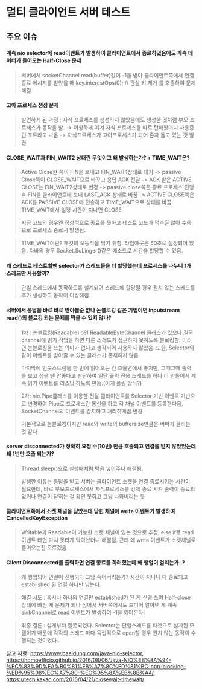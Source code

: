 # 멀티 클라이언트 서버 테스트

## 주요 이슈

#### 계속 nio selector에 read이벤트가 발생하여 클라이언트에서 종료하였음에도 계속 데이터가 들어오는 Half-Close 문제
> 서버에서 socketChannel.read(buffer)값이 -1을 받아 클라이언트쪽에서 연결 종료 메시지를 받았을 때 key.interestOps(0); // 관심 키 제거 를 호출하여 문제 해결

#### 고아 프로세스 생성 문제
> 발견하게 된 과정 : 자식 프로세스를 생성하지 않았음에도 생성한 것처럼 부모 프로세스가 동작을 함. -> 이상하게 여겨 자식 프로세스를 따로 
런해봤더니 사용중인 포트라고 나옴 -> 자식프로세스가 고아프로세스가 되어 혼자 돌고 있는 것 발견 

#### CLOSE_WAIT과 FIN_WAIT2 상태란 무엇이고 왜 발생하는가? + TIME_WAIT은?
> Active Close한 쪽이 FIN을 보내고 FIN_WAIT1상태로 대기 -> passive Close쪽이 CLOSE_WAIT으로 바꾸고 응답 ACK 전달
> -> ACK 받은 ACTIVE CLOSE는 FIN_WAIT2상태로 변경 -> passive close쪽은 종료 프로세스 진행후 FIN을 클라이언트에 보내 LAST_ACK 상태로 바꿈
> -> ACTIVE CLOSE쪽은 ACK를 PASSIVE CLOSE에 전송하고 TIME_WAIT으로 상태를 바꿈. TIME_WAIT에서 일정 시간이 지나면 CLOSE
> 
> 지금 코드의 경우엔 정상적으로 종료를 못하고 테스트 코드가 멈추질 않아 수동으로 프로세스 종료시 발생됨.

> TIME_WAIT이란? 패킷의 오동작을 막기 위함.
> 타임아웃은 60초로 설정되어 있음.
> 자바의 경우 Socket.SoLinger()같은 메소드로 시간을 할당할 수 있음.
> 
#### 왜 스레드로 테스트할땐 selector가 스레드들을 더 할당했는데 프로세스를 나누니 1개 스레드만 사용할까?
> 단일 스레드에서 동작하도록 설계되어 스레드에 할당될 경우 원치 않는 스레드를 추가 생성하고 동작이 이상해짐.

#### 서버에서 응답을 바로 바로 받아볼순 없나 논블로킹 같은 기법이면 inputstream read()의 블로킹 되는 문제를 막을 수 있지 않나?
> 1차 : 논블로킹(Readable)io인 ReadableByteChannel 클래스가 있으나 결국 channel에 읽기 작업을 하면 다른 스레드가 접근하지 못하도록 블로킹함. 
> 이러면 논블로킹을 쓰는 의미가 없다고 생각되어 사용하지 않았음. 또한, Selector와 같이 이벤트를 받아줄 수 있는 클래스가 존재하지 않음.
> 
> 마지막에 인풋스트림을 한 번에 읽어오는 건 효율면에서 좋지만, 그때그때 출력을 보고 싶을 땐 안좋다고 판단하여
> 일단 출력 전용 스레드를 하나 더 만들어서 계속 읽기 이벤트를 리스닝 하도록 만듦.(이게 폴링 방식?)

> 2차: nio.Pipe클래스를 이용한 전달
> 클라이언트를 Selector 기반 이벤트 기반으로 변경하여 Pipe로 프로세스간 통신을 하고 각 채널 이벤트를 등록한다음, SocketChannel의 이벤트를 감지하고 처리하게끔 변경
> 
> 기본적으로 논블로킹이지만 read와 write의 buffersize만큼은 버퍼가 걸리는 것 같다.
#### server disconnected가 정확히 요청 수(10번) 만큼 호출되고 연결을 받지 않았었는데 왜 1번만 호출 되는가?
> Thread.sleep()으로 실행때처럼 텀을 넣어주니 해결됨. 
>
> 발생한 이유는 응답을 받고 서버는 클라이언트 소켓을 연결 종료시키는 시간이 필요한데, 바로 부모프로세스에서 자식프로세스를 강제 종료 시켜 
> 출력이 종료되었거나 연결이 닫히는 걸 확인 못하고 그냥 나와버리는 듯

#### 클라이언트쪽에서 소켓 채널을 닫았는데 닫힌 채널에 write 이벤트가 발생하여 CancelledKeyException
> Writable과 Readable이 가능한 소켓 채널이 있는 것으로 추정, else if로 read 이벤트 타면 다시 못타게 막아놨더니 해결됨. 
> 근데 왜 write 이벤트가 소켓채널로 들어오는진 모르겠음. 

#### Client Disconnected를 출력하면 연결 종료를 하려했는데 왜 행업이 걸리는가..?
> 왜 행업되어 연결이 진행되다 그냥 죽어버리는가? 시간이 지나니 다 종료되고 established 된 연결 하나만 남는다.

> 해결 시도 : 혹시나 하나의 연결만 established가 된 게 신경 쓰여 Half-close 상태에 빠진 게 문제가 되나 싶어서 서버쪽에서도
> 드디어 알아낸 게 계속 sinkChannel로 read 이벤트가 발생하여 -1을 읽어온다!

> 최종 결론 : 설계부터 잘못되었다. Selector는 단일스레드를 타겟으로 설계된 모델이기 때문에 각각의 스레드 마다 독립적으로 open할 경우 원치 않는 동작이 수행되는 것이었다..

참고 자료: https://www.baeldung.com/java-nio-selector, https://homoefficio.github.io/2016/08/06/Java-NIO%EB%8A%94-%EC%83%9D%EA%B0%81%EB%A7%8C%ED%81%BC-non-blocking-%ED%95%98%EC%A7%80-%EC%95%8A%EB%8B%A4/,
https://tech.kakao.com/2016/04/21/closewait-timewait/